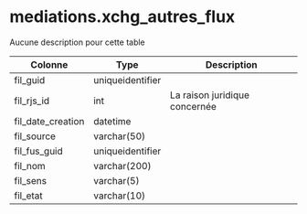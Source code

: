 # mediations.xchg_autres_flux

Aucune description pour cette table

Colonne|Type|Description
---|---|---
fil_guid|uniqueidentifier|
fil_rjs_id|int|La raison juridique concernée 
fil_date_creation|datetime|
fil_source|varchar(50)|
fil_fus_guid|uniqueidentifier|
fil_nom|varchar(200)|
fil_sens|varchar(5)|
fil_etat|varchar(10)|
